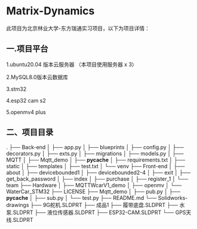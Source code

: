 #  Matrix-Dynamics

此项目为北京林业大学-东方瑞通实习项目，以下为项目详情：

## 一.项目平台

1.ubuntu20.04 版本云服务器 （本项目使用服务器 x 3）

2.MySQL8.0版本云数据库

3.stm32

4.esp32 cam s2

5.openmv4 plus

## 二、项目目录

.
├── Back-end
│   ├── app.py
│   ├── blueprints
│   ├── config.py
│   ├── decorators.py
│   ├── exts.py
│   ├── migrations
│   ├── models.py
│   ├── MQTT
│   ├── Mqtt_demo
│   ├── __pycache__
│   ├── requirements.txt
│   ├── static
│   ├── templates
│   ├── test.txt
│   └── venv
├── Front-end
│   ├── about
│   ├── devicebounded1
│   ├── devicebounded2-4
│   ├── exit
│   ├── get_back_password
│   ├── index
│   ├── purchase
│   ├── register_1
│   └── team
├── Hardware
│   ├── MQTTWcarV1_demo
│   ├── openmv
│   └── WaterCar_STM32
├── LICENSE
├── Mqtt_demo
│   ├── pub.py
│   ├── __pycache__
│   ├── sub.py
│   └── test.py
├── README.md
└── Solidworks-drawings
    ├── 9G舵机.SLDPRT
    ├── 成品1
    ├── 履带底盘.SLDPRT
    ├── 水泵.SLDPRT
    ├── 液位传感器.SLDPRT
    ├── ESP32-CAM.SLDPRT
    └── GPS天线.SLDPRT